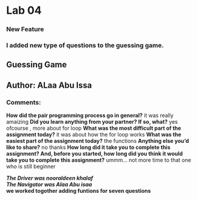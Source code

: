 # Lab 04
### New Feature
### I added new type of questions to the guessing game.


## Guessing Game 

## Author: ALaa Abu Issa 




### Comments:

**How did the pair programming process go in general?**
it was really amaizing
**Did you learn anything from your partner? If so, what?**
yes ofcourse , more about for loop
**What was the most difficult part of the assignment today?**
it was about how the for loop works
**What was the easiest part of the assignment today?**
the functions
**Anything else you’d like to share?**
no thanks
**How long did it take you to complete this assignment? And, before you started, how long did you think it would take you to complete this assignment?**
ummm... not more time to that one who is still beginner 

***The Driver was nooraldeen khalaf***<br>
***The Navigator was Alaa Abu isaa***<br>
**we worked togother adding funtions for seven questions**<br>

